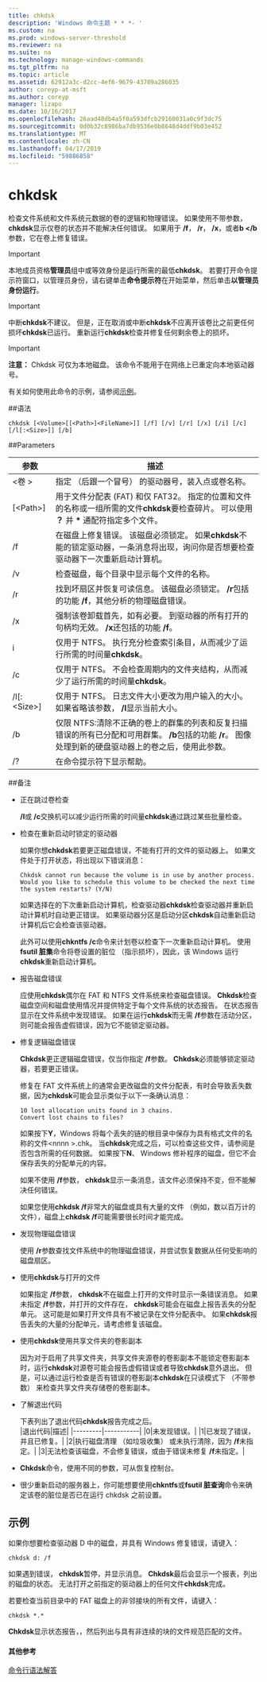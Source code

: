 ```yaml
---
title: chkdsk
description: 'Windows 命令主题 * * *- '
ms.custom: na
ms.prod: windows-server-threshold
ms.reviewer: na
ms.suite: na
ms.technology: manage-windows-commands
ms.tgt_pltfrm: na
ms.topic: article
ms.assetid: 62912a3c-d2cc-4ef6-9679-43709a286035
author: coreyp-at-msft
ms.author: coreyp
manager: lizapo
ms.date: 10/16/2017
ms.openlocfilehash: 26aad48db4a5f0a593dfcb29160031a0c9f3dc75
ms.sourcegitcommit: 0d0b32c8986ba7db9536e0b8648d4ddf9b03e452
ms.translationtype: MT
ms.contentlocale: zh-CN
ms.lasthandoff: 04/17/2019
ms.locfileid: "59886858"
---
```

# <a name="chkdsk"></a>chkdsk



检查文件系统和文件系统元数据的卷的逻辑和物理错误。 如果使用不带参数， **chkdsk**显示仅卷的状态并不能解决任何错误。 如果用于 **/f**， **/r**， **/x**，或者**b </b**参数，它在卷上修复错误。

> [!IMPORTANT]
> 本地成员资格**管理员**组中或等效身份是运行所需的最低**chkdsk**。 若要打开命令提示符窗口，以管理员身份，请右键单击**命令提示符**在开始菜单，然后单击**以管理员身份运行**。

> [!IMPORTANT]
> 中断**chkdsk**不建议。 但是，正在取消或中断**chkdsk**不应离开该卷比之前更任何损坏**chkdsk**已运行。 重新运行**chkdsk**检查并修复任何剩余卷上的损坏。

> [!IMPORTANT]
> **注意：** Chkdsk 可仅为本地磁盘。 该命令不能用于在网络上已重定向本地驱动器号。

有关如何使用此命令的示例，请参阅[示例](#BKMK_examples)。

##<a name="syntax"></a>语法

```
chkdsk [<Volume>[[<Path>]<FileName>]] [/f] [/v] [/r] [/x] [/i] [/c] [/l[:<Size>]] [/b]  

```

##<a name="parameters"></a>Parameters

|参数|描述|
|---------|-----------|
|\<卷 >|指定 （后跟一个冒号） 的驱动器号，装入点或卷名称。|
|[\<Path>]<FileName>|用于文件分配表 (FAT) 和仅 FAT32。 指定的位置和文件的名称或一组所需的文件**chkdsk**要检查碎片。 可以使用 **？** 并 **&#42;** 通配符指定多个文件。|
|/f|在磁盘上修复错误。 该磁盘必须锁定。 如果**chkdsk**不能的锁定驱动器，一条消息将出现，询问你是否想要检查驱动器下一次重新启动计算机。|
|/v|检查磁盘，每个目录中显示每个文件的名称。|
|/r|找到坏扇区并恢复可读信息。 该磁盘必须锁定。 **/r**包括的功能 **/f**，其他分析的物理磁盘错误。|
|/x|强制该卷卸载首先，如有必要。 到驱动器的所有打开的句柄均无效。 **/x**还包括的功能 **/f**。|
|i|仅用于 NTFS。 执行充分检查索引条目，从而减少了运行所需的时间量**chkdsk**。|
|/c|仅用于 NTFS。 不会检查周期内的文件夹结构，从而减少了运行所需的时间量**chkdsk**。|
|/l[:\<Size>]|仅用于 NTFS。 日志文件大小更改为用户输入的大小。 如果省略该参数， **/l**显示当前大小。|
|/b|仅限 NTFS:清除不正确的卷上的群集的列表和反复扫描错误的所有已分配和可用群集。 **/b**包括的功能 **/r**。 图像处理到新的硬盘驱动器上的卷之后，使用此参数。|
|/?|在命令提示符下显示帮助。|

##<a name="remarks"></a>备注

-   正在跳过卷检查

    **/I**或 **/c**交换机可以减少运行所需的时间量**chkdsk**通过跳过某些批量检查。
-   检查在重新启动时锁定的驱动器

    如果你想**chkdsk**若要更正磁盘错误，不能有打开的文件的驱动器上。 如果文件处于打开状态，将出现以下错误消息：  
    ```
    Chkdsk cannot run because the volume is in use by another process. Would you like to schedule this volume to be checked the next time the system restarts? (Y/N)  
    
    ```  
    如果选择在的下次重新启动计算机，检查驱动器**chkdsk**检查驱动器并重新启动计算机时自动更正错误。 如果驱动器分区是启动分区**chkdsk**自动重新启动计算机后它会检查该驱动器。

    此外可以使用**chkntfs /c**命令来计划卷以检查下一次重新启动计算机。 使用**fsutil 脏集**命令将卷设置的脏位 （指示损坏），因此，该 Windows 运行**chkdsk**重新启动计算机。
-   报告磁盘错误

    应使用**chkdsk**偶尔在 FAT 和 NTFS 文件系统来检查磁盘错误。 **Chkdsk**检查磁盘空间和磁盘使用情况并提供特定于每个文件系统的状态报告。 在状态报告显示在文件系统中发现错误。 如果在运行**chkdsk**而无需 **/f**参数在活动分区，则可能会报告虚假错误，因为它不能锁定驱动器。
-   修复逻辑磁盘错误

    **Chkdsk**更正逻辑磁盘错误，仅当你指定 **/f**参数。 **Chkdsk**必须能够锁定驱动器，若要更正错误。

    修复在 FAT 文件系统上的通常会更改磁盘的文件分配表，有时会导致丢失数据，因为**chkdsk**可能会显示类似于以下一条确认消息：  
    ```
    10 lost allocation units found in 3 chains.  
    Convert lost chains to files?  
    
    ```  
    如果按下**Y**，Windows 将每个丢失的链的根目录中保存为具有格式文件的名称的文件\<nnnn >.chk。 当**chkdsk**完成之后，可以检查这些文件，请参阅是否包含所需的任何数据。 如果按下**N**、 Windows 修补程序的磁盘，但它不会保存丢失的分配单元的内容。

    如果不使用 **/f**参数， **chkdsk**显示一条消息，该文件必须保持不变，但不能解决任何错误。

    如果您使用**chkdsk /f**非常大的磁盘或具有大量的文件 （例如，数以百万计的文件），磁盘上**chkdsk /f**可能需要很长时间才能完成。
-   发现物理磁盘错误

    使用 **/r**参数查找文件系统中的物理磁盘错误，并尝试恢复数据从任何受影响的磁盘扇区。
-   使用**chkdsk**与打开的文件

    如果指定 **/f**参数， **chkdsk**不在磁盘上打开的文件时显示一条错误消息。 如果未指定 **/f**参数，并打开的文件存在， **chkdsk**可能会在磁盘上报告丢失的分配单元。 这可能是如果打开文件具有不被记录在文件分配表中。 如果**chkdsk**报告丢失的大量的分配单元，请考虑修复该磁盘。
-   使用**chkdsk**使用共享文件夹的卷影副本

    因为对于启用了共享文件夹，共享文件夹源卷的卷影副本不能锁定卷影副本时，运行**chkdsk**对源卷可能会报告虚假错误或者导致**chkdsk**意外退出。 但是，可以通过运行检查是否有错误的卷影副本**chkdsk**在只读模式下 （不带参数） 来检查共享文件夹存储卷的卷影副本。
-   了解退出代码

    下表列出了退出代码**chkdsk**报告完成之后。  
    |退出代码|描述|
    |---------|-----------|
    |0|未发现错误。|
    |1|已发现了错误，并且已修复。|
    |2|执行磁盘清理 （如垃圾收集） 或未执行清除，因为 **/f**未指定。|
    |3|无法检查该磁盘，不会修复错误，或由于错误未修复 **/f**未指定。|
-   **Chkdsk**命令，使用不同的参数，可从恢复控制台。
-   很少重新启动的服务器上，你可能想要使用**chkntfs**或**fsutil 脏查询**命令来确定该卷的脏位是否已在运行 chkdsk 之前设置。

## <a name="BKMK_examples"></a>示例

如果你想要检查驱动器 D 中的磁盘，并具有 Windows 修复错误，请键入：
```
chkdsk d: /f  

```
如果遇到错误， **chkdsk**暂停，并显示消息。 **Chkdsk**最后会显示一个报表，列出的磁盘的状态。 无法打开之前指定的驱动器上的任何文件**chkdsk**完成。

若要检查当前目录中的 FAT 磁盘上的非邻接块的所有文件，请键入：
```
chkdsk *.*  

```
**Chkdsk**显示状态报告，，然后列出与具有非连续的块的文件规范匹配的文件。
#### <a name="additional-references"></a>其他参考

[命令行语法解答](command-line-syntax-key.md)
